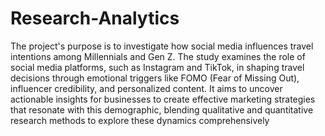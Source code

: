 # Research-Analytics

The project's purpose is to investigate how social media influences travel intentions among Millennials and Gen Z. The study examines the role of social media platforms, such as Instagram and TikTok, in shaping travel decisions through emotional triggers like FOMO (Fear of Missing Out), influencer credibility, and personalized content. It aims to uncover actionable insights for businesses to create effective marketing strategies that resonate with this demographic, blending qualitative and quantitative research methods to explore these dynamics comprehensively​
